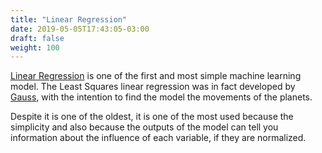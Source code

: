 ```yaml
---
title: "Linear Regression"
date: 2019-05-05T17:43:05-03:00
draft: false
weight: 100
---
```

[Linear Regression](https://en.wikipedia.org/wiki/Linear_regression) is one of the first and most simple machine learning model. 
The Least Squares linear regression was in fact developed by 
[Gauss](https://en.wikipedia.org/wiki/Carl_Friedrich_Gauss), with the intention to find the model the movements
of the planets.

Despite it is one of the oldest, it is one of the most used because the simplicity and also because the outputs of the model
can tell you information about the influence of each variable, if they are normalized. 
